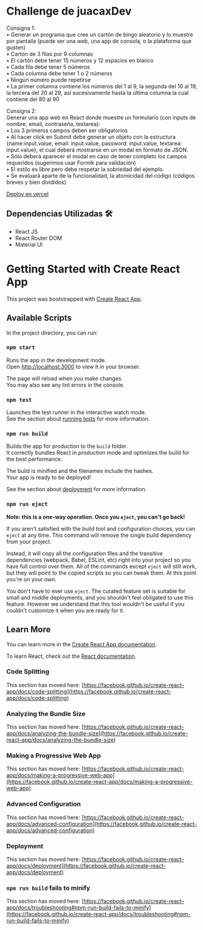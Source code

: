 # Challenge de juacaxDev

Consigna 1: <br/>
• Generar un programa que cree un cartón de bingo aleatorio y lo muestre por pantalla (puede ser una web, una app de consola, o la plataforma que gusten) <br/>
• Cartón de 3 filas por 9 columnas <br/>
• El cartón debe tener 15 números y 12 espacios en blanco <br/>
• Cada fila debe tener 5 números <br/>
• Cada columna debe tener 1 o 2 números <br/>
• Ningún número puede repetirse <br/>
• La primer columna contiene los números del 1 al 9, la segunda del 10 al 19, la tercera del 20 al 29, así sucesivamente hasta la última columna la cual contiene     del 80 al 90

Consigna 2: <br/>
Generar una app web en React donde muestre un formulario (con inputs de nombre, email, contraseña, textarea): <br/>
• Los 3 primeros campos deben ser obligatorios <br/>
• Al hacer click en Submit debe generar un objeto con la estructura {name:input.value, email: input.value, password: input.value, textarea: input.value}, el cual     deberá mostrarse en un modal en formato de JSON. <br/>
• Sólo deberá aparecer el modal en caso de tener completo los campos requeridos (sugerimos usar Formik para validación) <br/>
• El estilo es libre pero debe respetar la sobriedad del ejemplo. <br/>
• Se evaluará aparte de la funcionalidad, la atomicidad del código (códigos breves y bien divididos)

[Deploy en vercel](https://juacax.vercel.app/)

## Dependencias Utilizadas 🛠️

* React JS
* React Router DOM
* Material UI


# Getting Started with Create React App

This project was bootstrapped with [Create React App](https://github.com/facebook/create-react-app).

## Available Scripts

In the project directory, you can run:

### `npm start`

Runs the app in the development mode.\
Open [http://localhost:3000](http://localhost:3000) to view it in your browser.

The page will reload when you make changes.\
You may also see any lint errors in the console.

### `npm test`

Launches the test runner in the interactive watch mode.\
See the section about [running tests](https://facebook.github.io/create-react-app/docs/running-tests) for more information.

### `npm run build`

Builds the app for production to the `build` folder.\
It correctly bundles React in production mode and optimizes the build for the best performance.

The build is minified and the filenames include the hashes.\
Your app is ready to be deployed!

See the section about [deployment](https://facebook.github.io/create-react-app/docs/deployment) for more information.

### `npm run eject`

**Note: this is a one-way operation. Once you `eject`, you can't go back!**

If you aren't satisfied with the build tool and configuration choices, you can `eject` at any time. This command will remove the single build dependency from your project.

Instead, it will copy all the configuration files and the transitive dependencies (webpack, Babel, ESLint, etc) right into your project so you have full control over them. All of the commands except `eject` will still work, but they will point to the copied scripts so you can tweak them. At this point you're on your own.

You don't have to ever use `eject`. The curated feature set is suitable for small and middle deployments, and you shouldn't feel obligated to use this feature. However we understand that this tool wouldn't be useful if you couldn't customize it when you are ready for it.

## Learn More

You can learn more in the [Create React App documentation](https://facebook.github.io/create-react-app/docs/getting-started).

To learn React, check out the [React documentation](https://reactjs.org/).

### Code Splitting

This section has moved here: [https://facebook.github.io/create-react-app/docs/code-splitting](https://facebook.github.io/create-react-app/docs/code-splitting)

### Analyzing the Bundle Size

This section has moved here: [https://facebook.github.io/create-react-app/docs/analyzing-the-bundle-size](https://facebook.github.io/create-react-app/docs/analyzing-the-bundle-size)

### Making a Progressive Web App

This section has moved here: [https://facebook.github.io/create-react-app/docs/making-a-progressive-web-app](https://facebook.github.io/create-react-app/docs/making-a-progressive-web-app)

### Advanced Configuration

This section has moved here: [https://facebook.github.io/create-react-app/docs/advanced-configuration](https://facebook.github.io/create-react-app/docs/advanced-configuration)

### Deployment

This section has moved here: [https://facebook.github.io/create-react-app/docs/deployment](https://facebook.github.io/create-react-app/docs/deployment)

### `npm run build` fails to minify

This section has moved here: [https://facebook.github.io/create-react-app/docs/troubleshooting#npm-run-build-fails-to-minify](https://facebook.github.io/create-react-app/docs/troubleshooting#npm-run-build-fails-to-minify)
